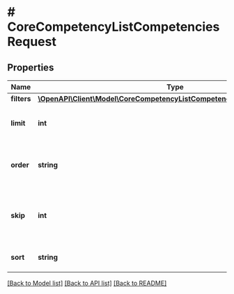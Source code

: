 # # CoreCompetencyListCompetenciesRequest

## Properties

Name | Type | Description | Notes
------------ | ------------- | ------------- | -------------
**filters** | [**\OpenAPI\Client\Model\CoreCompetencyListCompetenciesRequestFiltersInner[]**](CoreCompetencyListCompetenciesRequestFiltersInner.md) |  |
**limit** | **int** | Return this number of records at most. | [optional] [default to 0]
**order** | **string** | Sort direction. Should be either ASC or DESC | [optional] [default to '']
**skip** | **int** | Skip this number of records before returning results | [optional] [default to 0]
**sort** | **string** | Column to sort by. | [optional] [default to '']

[[Back to Model list]](../../README.md#models) [[Back to API list]](../../README.md#endpoints) [[Back to README]](../../README.md)
